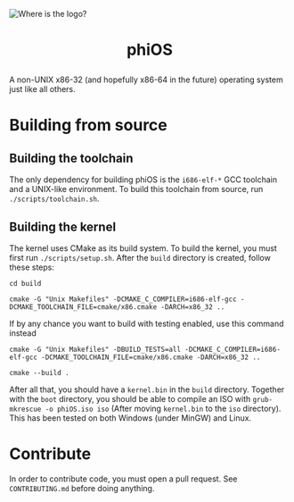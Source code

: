![Where is the logo?](https://github.com/synthels/phiOS/blob/master/images/logo.png)
# <p style="text-align:center"> phiOS </p>
A non-UNIX x86-32 (and hopefully x86-64 in the future) operating system just like all others.

# Building from source
## Building the toolchain
The only dependency for building phiOS is the `i686-elf-*` GCC toolchain and a UNIX-like environment. To build this toolchain from source, run `./scripts/toolchain.sh`.

## Building the kernel
The kernel uses CMake as its build system. To build the kernel, you must first run `./scripts/setup.sh`. After the `build` directory is created, follow these steps:

```
cd build
```

```
cmake -G "Unix Makefiles" -DCMAKE_C_COMPILER=i686-elf-gcc -DCMAKE_TOOLCHAIN_FILE=cmake/x86.cmake -DARCH=x86_32 ..
```

If by any chance you want to build with testing enabled, use this command instead

```
cmake -G "Unix Makefiles" -DBUILD_TESTS=all -DCMAKE_C_COMPILER=i686-elf-gcc -DCMAKE_TOOLCHAIN_FILE=cmake/x86.cmake -DARCH=x86_32 ..
```

```
cmake --build .
```

After all that, you should have a `kernel.bin` in the `build` directory. Together with the `boot` directory, you should be able to compile an ISO with `grub-mkrescue -o phiOS.iso iso` (After moving `kernel.bin` to the `iso` directory). This has been tested on both Windows (under MinGW) and Linux.

# Contribute
In order to contribute code, you must open a pull request. See `CONTRIBUTING.md` before doing anything.
